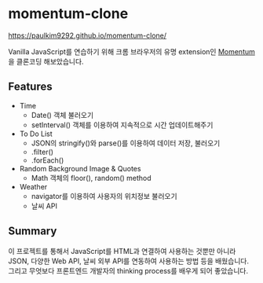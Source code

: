 # momentum-clone
https://paulkim9292.github.io/momentum-clone/

Vanilla JavaScript를 연습하기 위해 크롬 브라우저의 유명 extension인 <a href="https://momentumdash.com/">Momentum</a>을 클론코딩 해보았습니다.

## Features
- Time
  - Date() 객체 불러오기
  - setInterval() 객체를 이용하여 지속적으로 시간 업데이트해주기
- To Do List
  - JSON의 stringify()와 parse()를 이용하여 데이터 저장, 불러오기
  - .filter()
  - .forEach()
- Random Background Image & Quotes
  - Math 객체의 floor(), random() method
- Weather
  - navigator를 이용하여 사용자의 위치정보 불러오기
  - 날씨 API

## Summary
이 프로젝트를 통해서 JavaScript를 HTML과 연결하여 사용하는 것뿐만 아니라 JSON, 다양한 Web API, 날씨 외부 API를 연동하여
사용하는 방법 등을 배웠습니다. 그리고 무엇보다 프론트엔드 개발자의 thinking process를 배우게 되어 좋았습니다.
